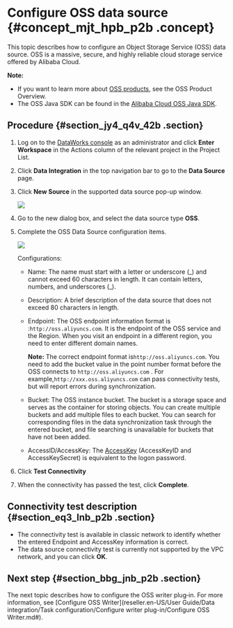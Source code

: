 # Configure OSS data source {#concept_mjt_hpb_p2b .concept}

This topic describes how to configure an Object Storage Service \(OSS\) data source. OSS is a massive, secure, and highly reliable cloud storage service offered by Alibaba Cloud.

**Note:** 

-   If you want to learn more about [OSS products](https://www.alibabacloud.com/help/doc-detail/31817.htm), see the OSS Product Overview.
-   The OSS Java SDK can be found in the [Alibaba Cloud OSS Java SDK](http://oss.aliyuncs.com/aliyun_portal_storage/help/oss/OSS_Java_SDK_Dev_Guide_20141113.pdf).

## Procedure {#section_jy4_q4v_42b .section}

1.  Log on to the [DataWorks console](https://partners-intl.aliyun.com) as an administrator and click **Enter Workspace** in the Actions column of the relevant project in the Project List.
2.  Click **Data Integration** in the top navigation bar to go to the **Data Source** page.
3.  Click **New Source** in the supported data source pop-up window.

    ![](http://static-aliyun-doc.oss-cn-hangzhou.aliyuncs.com/assets/img/16209/15514310087559_en-US.png)

4.  Go to the new dialog box, and select the data source type **OSS**.
5.  Complete the OSS Data Source configuration items.

    ![](http://static-aliyun-doc.oss-cn-hangzhou.aliyuncs.com/assets/img/16209/15514310087560_en-US.png)

    Configurations:

    -   Name: The name must start with a letter or underscore \(\_\) and cannot exceed 60 characters in length. It can contain letters, numbers, and underscores \(\_\).
    -   Description: A brief description of the data source that does not exceed 80 characters in length.
    -   Endpoint: The OSS endpoint information format is :`http://oss.aliyuncs.com`. It is the endpoint of the OSS service and the Region. When you visit an endpoint in a different region, you need to enter different domain names.

        **Note:** The correct endpoint format is`http://oss.aliyuncs.com`. You need to add the bucket value in the point number format before the OSS connects to `http://oss.aliyuncs.com` . For example,`http://xxx.oss.aliyuncs.com` can pass connectivity tests, but will report errors during synchronization.

    -   Bucket: The OSS instance bucket. The bucket is a storage space and serves as the container for storing objects. You can create multiple buckets and add multiple files to each bucket. You can search for corresponding files in the data synchronization task through the entered bucket, and file searching is unavailable for buckets that have not been added.
    -   AccessID/AccessKey: The [AccessKey](https://www.alibabacloud.com/help/doc-detail/53045.htm) \(AccessKeyID and AccessKeySecret\) is equivalent to the logon password.
6.  Click **Test Connectivity**
7.  When the connectivity has passed the test, click **Complete**.

## Connectivity test description {#section_eq3_lnb_p2b .section}

-   The connectivity test is available in classic network to identify whether the entered Endpoint and AccessKey information is correct.
-   The data source connectivity test is currently not supported by the VPC network, and you can click **OK**.

## Next step {#section_bbg_jnb_p2b .section}

The next topic describes how to configure the OSS writer plug‑in. For more information, see [Configure OSS Writer](reseller.en-US/User Guide/Data integration/Task configuration/Configure writer plug-in/Configure OSS Writer.md#).

